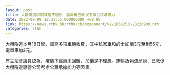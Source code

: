 ```yaml
---
layout: post
title: 大欖隧道加價被指不理想　當局稱已敦促考慮公眾承擔力
date: 2022-09-09 18:31:55.000000000 +08:00
link: https://news.rthk.hk/rthk/ch/component/k2/1666253-20220909.htm
categories: rthk
---
```


大欖隧道本月18日起，調高多項車輛收費，其中私家車和的士加價3元至到55元，電單車加2元。

有立法會議員認為，疫情下經濟未回暖，加價是不理想。運輸及物流局說，已敦促大欖隧道專營公司考慮公眾承擔能力等因素。
